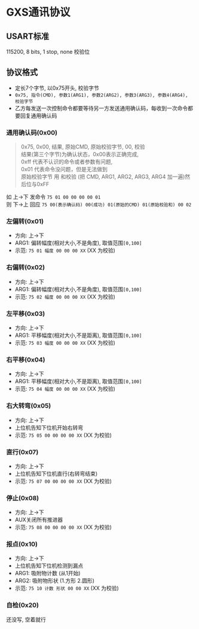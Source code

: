 # GXS通讯协议

## USART标准

115200, 8 bits, 1 stop, none 校验位

## 协议格式

- 定长7个字节, 以0x75开头, 校验字节
- `0x75, 指令(CMD), 参数1(ARG1), 参数2(ARG2), 参数3(ARG3), 参数4(ARG4), 校验字节`
- 乙方每发送一次控制命令都要等待另一方发送通用确认码，每收到一次命令都要回复通用确认码

### 通用确认码(0x00)

> 0x75, 0x00, 结果, 原始CMD, 原始校验字节, 00, 校验  
> 结果(第三个字节)为确认状态，0x00表示正确完成,  
> 0xff 代表不认识的命令或者参数有问题,  
> 0x01 代表命令没问题，但是无法做到  
> 原始校验字节 用 和校验 (把 CMD, ARG1, ARG2, ARG3, ARG4 加一遍)然后位与0xFF

如 上->下 发命令 `75 01 00 00 00 00 01`  
则 下->上 回应 `75 00(表示确认码) 00(成功) 01(原始的CMD) 01(原始校验和) 00 02`

### 左偏转(0x01)

- 方向: 上->下
- ARG1: 偏转幅度(相对大小,不是角度), 取值范围`[0,100]`
- 示范: `75 01 幅度 00 00 00 XX` (XX 为校验)

### 右偏转(0x02)

- 方向: 上->下
- ARG1: 偏转幅度(相对大小,不是角度), 取值范围`[0,100]`
- 示范: `75 02 幅度 00 00 00 XX` (XX 为校验)

### 左平移(0x03)

- 方向: 上->下
- ARG1: 平移幅度(相对大小,不是距离), 取值范围`[0,100]`
- 示范: `75 03 幅度 00 00 00 XX` (XX 为校验)

### 右平移(0x04)

- 方向: 上->下
- ARG1: 平移幅度(相对大小,不是距离), 取值范围`[0,100]`
- 示范: `75 04 幅度 00 00 00 XX` (XX 为校验)

### 右大转弯(0x05)

- 方向: 上->下
- 上位机告知下位机开始右转弯
- 示范: `75 05 00 00 00 00 XX` (XX 为校验)

### 直行(0x07)

- 方向: 上->下
- 上位机告知下位机直行(右转弯结束)
- 示范: `75 07 00 00 00 00 XX` (XX 为校验)

### 停止(0x08)

- 方向: 上->下
- AUX关闭所有推进器
- 示范: `75 08 00 00 00 00 XX` (XX 为校验)

### 报点(0x10)

- 方向: 上->下
- 上位机告知下位机检测到漏点
- ARG1: 吸附物计数 (从1开始)
- ARG2: 吸附物形状 (1.方形 2.圆形)
- 示范: `75 10 计数 形状 00 00 XX` (XX 为校验)

### 自检(0x20)

还没写, 空着就行
